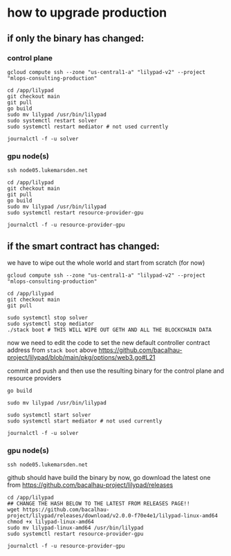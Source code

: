 # how to upgrade production

## if only the binary has changed:

### control plane

```
gcloud compute ssh --zone "us-central1-a" "lilypad-v2" --project "mlops-consulting-production"
```

```
cd /app/lilypad
git checkout main
git pull
go build
sudo mv lilypad /usr/bin/lilypad
sudo systemctl restart solver
sudo systemctl restart mediator # not used currently
```

```
journalctl -f -u solver
```

### gpu node(s)

```
ssh node05.lukemarsden.net
```

```
cd /app/lilypad
git checkout main
git pull
go build
sudo mv lilypad /usr/bin/lilypad
sudo systemctl restart resource-provider-gpu
```

```
journalctl -f -u resource-provider-gpu
```

## if the smart contract has changed:

we have to wipe out the whole world and start from scratch (for now)


```
gcloud compute ssh --zone "us-central1-a" "lilypad-v2" --project "mlops-consulting-production"
```

```
cd /app/lilypad
git checkout main
git pull

sudo systemctl stop solver
sudo systemctl stop mediator
./stack boot # THIS WILL WIPE OUT GETH AND ALL THE BLOCKCHAIN DATA
```

now we need to edit the code to set the new default controller contract address from `stack boot` above
https://github.com/bacalhau-project/lilypad/blob/main/pkg/options/web3.go#L21

commit and push and then use the resulting binary for the control plane and resource providers

```
go build

sudo mv lilypad /usr/bin/lilypad

sudo systemctl start solver
sudo systemctl start mediator # not used currently
```
```
journalctl -f -u solver
```

### gpu node(s)

```
ssh node05.lukemarsden.net
```

github should have build the binary by now, go download the latest one from https://github.com/bacalhau-project/lilypad/releases

```
cd /app/lilypad
## CHANGE THE HASH BELOW TO THE LATEST FROM RELEASES PAGE!!
wget https://github.com/bacalhau-project/lilypad/releases/download/v2.0.0-f70e4e1/lilypad-linux-amd64
chmod +x lilypad-linux-amd64
sudo mv lilypad-linux-amd64 /usr/bin/lilypad
sudo systemctl restart resource-provider-gpu
```

```
journalctl -f -u resource-provider-gpu
```

